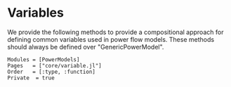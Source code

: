 # Variables

We provide the following methods to provide a compositional approach for defining common variables used in power flow models. These methods should always be defined over "GenericPowerModel".

```@autodocs
Modules = [PowerModels]
Pages   = ["core/variable.jl"]
Order   = [:type, :function]
Private  = true
```
